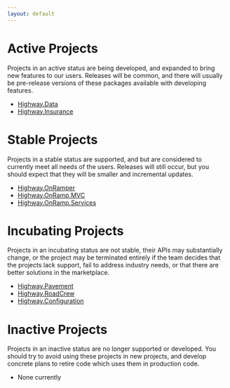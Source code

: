 ```yaml
---
layout: default
---
```


# Active Projects

Projects in an active status are being developed, and expanded to bring new features to our users.  Releases will be common, and there will usually be pre-release versions of these packages available with developing features.

* [Highway.Data][Data]
* [Highway.Insurance][Insurance]

# Stable Projects

Projects in a stable status are supported, and but are considered to currently meet all needs of the users.  Releases will still occur, but you should expect that they will be smaller and incremental updates.

* [Highway.OnRamper][OnRamper]
* [Highway.OnRamp.MVC][MVC]
* [Highway.OnRamp.Services][Services]

# Incubating Projects

Projects in an incubating status are not stable, their APIs may substantially change, or the project may be terminated entirely if the team decides that the projects lack support, fail to address industry needs, or that there are better solutions in the marketplace.

* [Highway.Pavement][Pavement]
* [Highway.RoadCrew][RoadCrew]
* [Highway.Configuration][Configuration]

# Inactive Projects

Projects in an inactive status are no longer supported or developed.  You should try to avoid using these projects in new projects, and develop concrete plans to retire code which uses them in production code.

* None currently


[Data]:				/projects/data/
[Insurance]:		/projects/insurance/
[OnRamper]:			/projects/onramper/
[MVC]:				/projects/onramp/mvc/
[Services]:			/projects/onramp/services/
[Pavement]:			/projects/pavement/
[RoadCrew]:			/projects/roadcrew/
[Configuration]:	/projects/configuration/